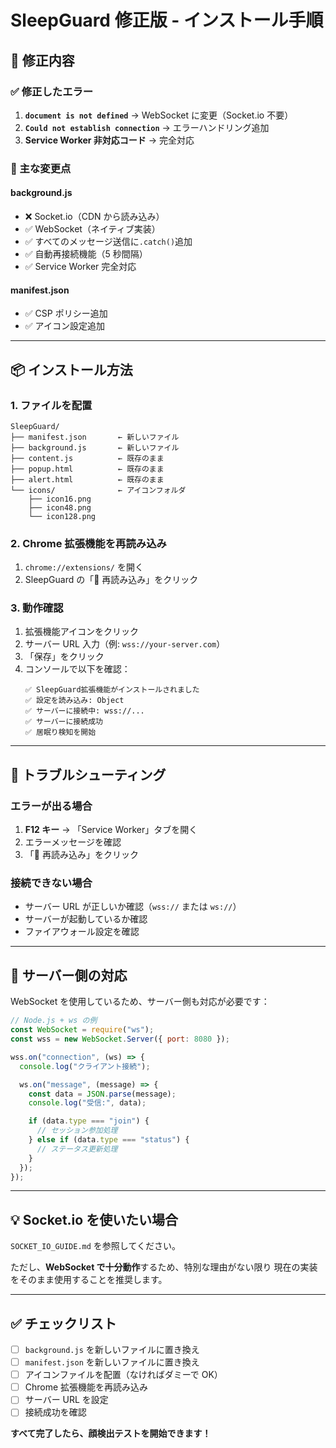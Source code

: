 # SleepGuard 修正版 - インストール手順

## 🎯 修正内容

### ✅ 修正したエラー

1. **`document is not defined`** → WebSocket に変更（Socket.io 不要）
2. **`Could not establish connection`** → エラーハンドリング追加
3. **Service Worker 非対応コード** → 完全対応

### 🔧 主な変更点

#### background.js

- ❌ Socket.io（CDN から読み込み）
- ✅ WebSocket（ネイティブ実装）
- ✅ すべてのメッセージ送信に`.catch()`追加
- ✅ 自動再接続機能（5 秒間隔）
- ✅ Service Worker 完全対応

#### manifest.json

- ✅ CSP ポリシー追加
- ✅ アイコン設定追加

---

## 📦 インストール方法

### 1. ファイルを配置

```
SleepGuard/
├── manifest.json       ← 新しいファイル
├── background.js       ← 新しいファイル
├── content.js          ← 既存のまま
├── popup.html          ← 既存のまま
├── alert.html          ← 既存のまま
└── icons/              ← アイコンフォルダ
    ├── icon16.png
    ├── icon48.png
    └── icon128.png
```

### 2. Chrome 拡張機能を再読み込み

1. `chrome://extensions/` を開く
2. SleepGuard の「🔄 再読み込み」をクリック

### 3. 動作確認

1. 拡張機能アイコンをクリック
2. サーバー URL 入力（例: `wss://your-server.com`）
3. 「保存」をクリック
4. コンソールで以下を確認：
   ```
   ✅ SleepGuard拡張機能がインストールされました
   ✅ 設定を読み込み: Object
   ✅ サーバーに接続中: wss://...
   ✅ サーバーに接続成功
   ✅ 居眠り検知を開始
   ```

---

## 🐛 トラブルシューティング

### エラーが出る場合

1. **F12 キー** → 「Service Worker」タブを開く
2. エラーメッセージを確認
3. 「🔄 再読み込み」をクリック

### 接続できない場合

- サーバー URL が正しいか確認（`wss://` または `ws://`）
- サーバーが起動しているか確認
- ファイアウォール設定を確認

---

## 📝 サーバー側の対応

WebSocket を使用しているため、サーバー側も対応が必要です：

```javascript
// Node.js + ws の例
const WebSocket = require("ws");
const wss = new WebSocket.Server({ port: 8080 });

wss.on("connection", (ws) => {
  console.log("クライアント接続");

  ws.on("message", (message) => {
    const data = JSON.parse(message);
    console.log("受信:", data);

    if (data.type === "join") {
      // セッション参加処理
    } else if (data.type === "status") {
      // ステータス更新処理
    }
  });
});
```

---

## 💡 Socket.io を使いたい場合

`SOCKET_IO_GUIDE.md` を参照してください。

ただし、**WebSocket で十分動作**するため、特別な理由がない限り
現在の実装をそのまま使用することを推奨します。

---

## ✅ チェックリスト

- [ ] `background.js` を新しいファイルに置き換え
- [ ] `manifest.json` を新しいファイルに置き換え
- [ ] アイコンファイルを配置（なければダミーで OK）
- [ ] Chrome 拡張機能を再読み込み
- [ ] サーバー URL を設定
- [ ] 接続成功を確認

**すべて完了したら、顔検出テストを開始できます！**
